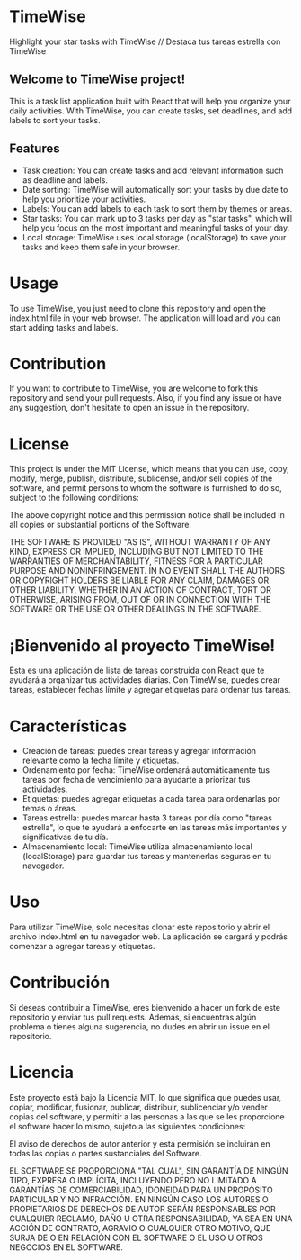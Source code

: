# TimeWise
Highlight your star tasks with TimeWise // Destaca tus tareas estrella con TimeWise

## Welcome to TimeWise project!
This is a task list application built with React that will help you organize your daily activities. With TimeWise, you can create tasks, set deadlines, and add labels to sort your tasks.

## Features
- Task creation: You can create tasks and add relevant information such as deadline and labels.
- Date sorting: TimeWise will automatically sort your tasks by due date to help you prioritize your activities.
- Labels: You can add labels to each task to sort them by themes or areas.
- Star tasks: You can mark up to 3 tasks per day as "star tasks", which will help you focus on the most important and meaningful tasks of your day.
- Local storage: TimeWise uses local storage (localStorage) to save your tasks and keep them safe in your browser.

# Usage
To use TimeWise, you just need to clone this repository and open the index.html file in your web browser. The application will load and you can start adding tasks and labels.

# Contribution
If you want to contribute to TimeWise, you are welcome to fork this repository and send your pull requests. Also, if you find any issue or have any suggestion, don't hesitate to open an issue in the repository.

# License
This project is under the MIT License, which means that you can use, copy, modify, merge, publish, distribute, sublicense, and/or sell copies of the software, and permit persons to whom the software is furnished to do so, subject to the following conditions:

The above copyright notice and this permission notice shall be included in all copies or substantial portions of the Software.

THE SOFTWARE IS PROVIDED "AS IS", WITHOUT WARRANTY OF ANY KIND, EXPRESS OR IMPLIED, INCLUDING BUT NOT LIMITED TO THE WARRANTIES OF MERCHANTABILITY, FITNESS FOR A PARTICULAR PURPOSE AND NONINFRINGEMENT. IN NO EVENT SHALL THE AUTHORS OR COPYRIGHT HOLDERS BE LIABLE FOR ANY CLAIM, DAMAGES OR OTHER LIABILITY, WHETHER IN AN ACTION OF CONTRACT, TORT OR OTHERWISE, ARISING FROM, OUT OF OR IN CONNECTION WITH THE SOFTWARE OR THE USE OR OTHER DEALINGS IN THE SOFTWARE.

# ¡Bienvenido al proyecto TimeWise!
Esta es una aplicación de lista de tareas construida con React que te ayudará a organizar tus actividades diarias. Con TimeWise, puedes crear tareas, establecer fechas límite y agregar etiquetas para ordenar tus tareas.

# Características
- Creación de tareas: puedes crear tareas y agregar información relevante como la fecha límite y etiquetas.
- Ordenamiento por fecha: TimeWise ordenará automáticamente tus tareas por fecha de vencimiento para ayudarte a priorizar tus actividades.
- Etiquetas: puedes agregar etiquetas a cada tarea para ordenarlas por temas o áreas.
- Tareas estrella: puedes marcar hasta 3 tareas por día como "tareas estrella", lo que te ayudará a enfocarte en las tareas más importantes y significativas de tu día.
- Almacenamiento local: TimeWise utiliza almacenamiento local (localStorage) para guardar tus tareas y mantenerlas seguras en tu navegador.

# Uso
Para utilizar TimeWise, solo necesitas clonar este repositorio y abrir el archivo index.html en tu navegador web. La aplicación se cargará y podrás comenzar a agregar tareas y etiquetas.

# Contribución
Si deseas contribuir a TimeWise, eres bienvenido a hacer un fork de este repositorio y enviar tus pull requests. Además, si encuentras algún problema o tienes alguna sugerencia, no dudes en abrir un issue en el repositorio.

# Licencia
Este proyecto está bajo la Licencia MIT, lo que significa que puedes usar, copiar, modificar, fusionar, publicar, distribuir, sublicenciar y/o vender copias del software, y permitir a las personas a las que se les proporcione el software hacer lo mismo, sujeto a las siguientes condiciones:

El aviso de derechos de autor anterior y esta permisión se incluirán en todas las copias o partes sustanciales del Software.

EL SOFTWARE SE PROPORCIONA "TAL CUAL", SIN GARANTÍA DE NINGÚN TIPO, EXPRESA O IMPLÍCITA, INCLUYENDO PERO NO LIMITADO A GARANTÍAS DE COMERCIABILIDAD, IDONEIDAD PARA UN PROPÓSITO PARTICULAR Y NO INFRACCIÓN. EN NINGÚN CASO LOS AUTORES O PROPIETARIOS DE DERECHOS DE AUTOR SERÁN RESPONSABLES POR CUALQUIER RECLAMO, DAÑO U OTRA RESPONSABILIDAD, YA SEA EN UNA ACCIÓN DE CONTRATO, AGRAVIO O CUALQUIER OTRO MOTIVO, QUE SURJA DE O EN RELACIÓN CON EL SOFTWARE O EL USO U OTROS NEGOCIOS EN EL SOFTWARE.
